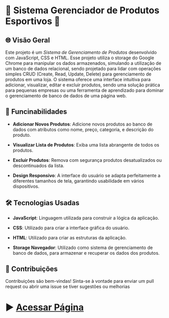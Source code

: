 # :shopping_cart: Sistema Gerenciador de Produtos Esportivos :open_file_folder:


## 	:globe_with_meridians: Visão Geral

Este projeto é um *Sistema de Gerenciamento de Produtos* desenvolvido com JavaScript, CSS e HTML. Esse projeto utiliza o storage do Google Chrome para manipular os dados armazenados, simulando a utilização de um banco de dados relacional, sendo  projetado para lidar com operações simples CRUD (Create, Read, Update, Delete) para gerenciamento de produtos em uma loja. O sistema oferece uma interface intuitiva para adicionar, visualizar, editar e excluir produtos, sendo uma solução prática para pequenas empresas ou uma ferramenta de aprendizado para dominar o gerenciamento de banco de dados de uma página web.

## :star2: Funcinabilidades 

* **Adicionar Novos Produtos**: Adicione novos produtos ao banco de dados com atributos como nome, preço, categoria, e descrição do produto.

* **Visualizar Lista de Produtos**: Exiba uma lista abrangente de todos os produtos.

* **Excluir Produtos**: Remova com segurança produtos desatualizados ou descontinuados da lista.

* **Design Responsivo**: A interface do usuário se adapta perfeitamente a diferentes tamanhos de tela, garantindo usabilidade em vários dispositivos.


## :hammer_and_wrench: Tecnologias Usadas

* **JavaScript**: Linguagem utilizada para construir a lógica da aplicação.

* **CSS**: Utilizado para criar a interface gráfica do usuário.

* **HTML**: Utilizado para criar as estruturas da aplicação.

* **Storage Navegador**: Utilizado como sistema de gerenciamento de banco de dados, para armazenar e recuperar os dados dos produtos.



## :milky_way: Contribuições 

Contribuições são bem-vindas! Sinta-se à vontade para enviar um pull request ou abrir uma issue se tiver sugestões ou melhorias

# :arrow_forward: [Acessar Página](https://rafael-prodo.github.io/crud-produto/)
